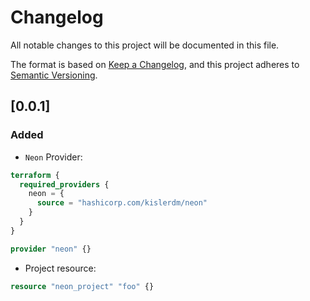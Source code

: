 # Changelog

All notable changes to this project will be documented in this file.

The format is based on [Keep a Changelog](https://keepachangelog.com/en/1.0.0/),
and this project adheres to [Semantic Versioning](https://semver.org/spec/v2.0.0.html).

## [0.0.1]

### Added

- `Neon` Provider:

```terraform
terraform {
  required_providers {
    neon = {
      source = "hashicorp.com/kislerdm/neon"
    }
  }
}

provider "neon" {}
```

- Project resource:

```terraform
resource "neon_project" "foo" {}
```
